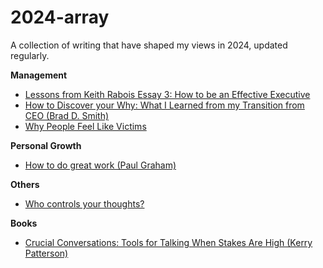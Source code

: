 # 2024-array

A collection of writing that have shaped my views in 2024, updated regularly.

**Management**
- [Lessons from Keith Rabois Essay 3: How to be an Effective Executive](https://delian.io/lessons-3)
- [How to Discover your Why: What I Learned from my Transition from CEO (Brad D. Smith)](https://www.linkedin.com/pulse/how-discover-your-why-what-i-learned-from-my-transition-brad-smith/)
- [Why People Feel Like Victims](https://nautil.us/why-people-feel-like-victims-238193/?utm_campaign=website&utm_medium=email&utm_source=nautilus-newsletter)

**Personal Growth**
- [How to do great work (Paul Graham)](https://paulgraham.com/greatwork.html?lid=175984)

**Others**
- [Who controls your thoughts?](https://nautil.us/who-controls-your-thoughts-498055/)


**Books**
- [Crucial Conversations: Tools for Talking When Stakes Are High (Kerry Patterson)](https://www.amazon.sg/Crucial-Conversations-Talking-Stakes-Second/dp/1469266822)
